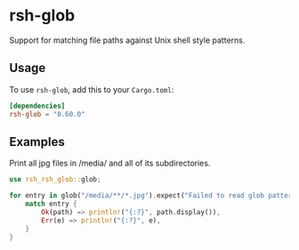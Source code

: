 rsh-glob
====

Support for matching file paths against Unix shell style patterns.

## Usage

To use `rsh-glob`, add this to your `Cargo.toml`:

```toml
[dependencies]
rsh-glob = "0.60.0"
```

## Examples

Print all jpg files in /media/ and all of its subdirectories.

```rust
use rsh_rsh_glob::glob;

for entry in glob("/media/**/*.jpg").expect("Failed to read glob pattern") {
    match entry {
        Ok(path) => println!("{:?}", path.display()),
        Err(e) => println!("{:?}", e),
    }
}
```
